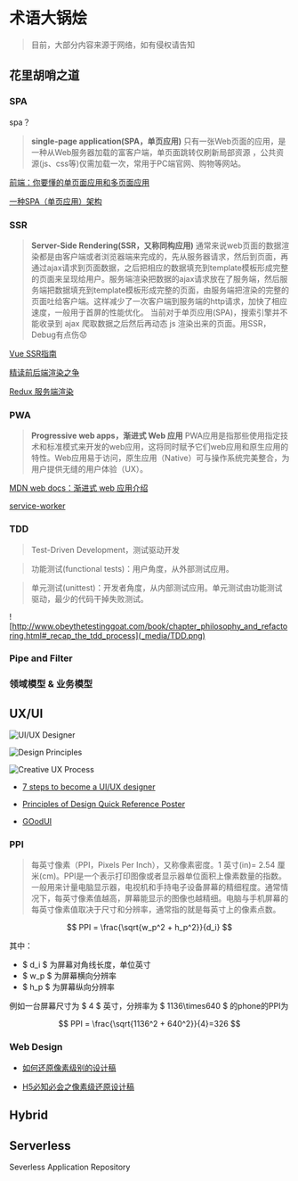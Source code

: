 # 术语大锅烩

>目前，大部分内容来源于网络，如有侵权请告知

## 花里胡哨之道

### SPA

spa？

>**single-page application(SPA，单页应用)**
>只有一张Web页面的应用，是一种从Web服务器加载的富客户端，单页面跳转仅刷新局部资源 ，公共资源(js、css等)仅需加载一次，常用于PC端官网、购物等网站。

[前端：你要懂的单页面应用和多页面应用](https://juejin.im/post/5a0ea4ec6fb9a0450407725c)

[一种SPA（单页应用）架构](https://github.com/livoras/blog/issues/3)

### SSR

>**Server-Side Rendering(SSR，又称同构应用)**
>通常来说web页面的数据渲染都是由客户端或者浏览器端来完成的，先从服务器请求，然后到页面，再通过ajax请求到页面数据，之后把相应的数据填充到template模板形成完整的页面来呈现给用户。服务端渲染把数据的ajax请求放在了服务端，然后服务端把数据填充到template模板形成完整的页面，由服务端把渲染的完整的页面吐给客户端。这样减少了一次客户端到服务端的http请求，加快了相应速度，一般用于首屏的性能优化。
>当前对于单页应用(SPA)，搜索引擎并不能收录到 ajax 爬取数据之后然后再动态 js 渲染出来的页面。用SSR，Debug有点伤😟

[Vue SSR指南](https://ssr.vuejs.org/zh/)

[精读前后端渲染之争](https://github.com/camsong/blog/issues/8)

[Redux 服务端渲染](https://www.redux.org.cn/docs/recipes/ServerRendering.html)

### PWA

>**Progressive web apps，渐进式 Web 应用**
>PWA应用是指那些使用指定技术和标准模式来开发的web应用，这将同时赋予它们web应用和原生应用的特性。Web应用易于访问，原生应用（Native）可与操作系统完美整合，为用户提供无缝的用户体验（UX）。

[MDN web docs：渐进式 web 应用介绍](https://developer.mozilla.org/zh-CN/docs/Web/Progressive_web_apps/Introduction)

[service-worker](https://developers.google.com/web/fundamentals/primers/service-workers)

### TDD

>Test-Driven Development，测试驱动开发

>功能测试(functional tests)：用户角度，从外部测试应用。

>单元测试(unittest)：开发者角度，从内部测试应用。单元测试由功能测试驱动，最少的代码干掉失败测试。

![http://www.obeythetestinggoat.com/book/chapter_philosophy_and_refactoring.html#_recap_the_tdd_process](_media/TDD.png)

### Pipe and Filter

### 领域模型 & 业务模型

## UX/UI

![UI/UX Designer](https://img.vim-cn.com/fb/de0173478bfa210942fc057dfd54ff8ed74017.png)

![Design Principles](https://img.vim-cn.com/5d/140f4e4fe5718d19aa5d1611851833c511ce75.jpg)

![Creative UX Process](https://img.vim-cn.com/ac/ee0a1f1c717ee1be4b9896d48715edc441b751.jpg)


- [7 steps to become a UI/UX designer](https://blog.nicolesaidy.com/7-steps-to-become-a-ui-ux-designer-8beed7639a95)

- [Principles of Design Quick Reference Poster](https://paper-leaf.com/blog/2012/10/principles-of-design-quick-reference-poster/)

- [GOodUI](https://goodui.org/#ideas-1)

### PPI

>每英寸像素（PPI，Pixels Per Inch），又称像素密度。1 英寸(in)= 2.54 厘米(cm)。PPI是一个表示打印图像或者显示器单位面积上像素数量的指数。一般用来计量电脑显示器，电视机和手持电子设备屏幕的精细程度。通常情况下，每英寸像素值越高，屏幕能显示的图像也越精细。电脑与手机屏幕的每英寸像素值取决于尺寸和分辨率，通常指的就是每英寸上的像素点数。

$$ PPI = \frac{\sqrt{w_p^2 + h_p^2}}{d_i} $$

其中：

- $ d_i $ 为屏幕对角线长度，单位英寸
- $ w_p $ 为屏幕横向分辨率
- $ h_p $ 为屏幕纵向分辨率

例如一台屏幕尺寸为 $ 4 $ 英寸，分辨率为 $ 1136\times640 $ 的phone的PPI为

$$ PPI = \frac{\sqrt{1136^2 + 640^2}}{4}=326 $$

### Web Design

- [如何还原像素级别的设计稿](https://yujiangshui.com/how-to-restore-the-design-draft-pixel-level/#%E4%BD%BF%E7%94%A8%E9%A9%AC%E5%85%8B%E9%B3%97%E9%87%8F%E5%8F%96%E7%B2%BE%E5%87%86%E5%B0%BA%E5%AF%B8)

- [H5必知必会之像素级还原设计稿](https://mp.weixin.qq.com/s?__biz=MzUxMTcwOTM4Mg==&mid=2247485119&idx=1&sn=54ef947dd075141b6d95475b0fd65009&chksm=f96edf16ce1956005cbeeb39701964b36b0bc646dac3641d0a3646b26e3d960b36bf145da76f&token=1260274724&lang=zh_CN#rd)

## Hybrid

## Serverless

Severless Application Repository